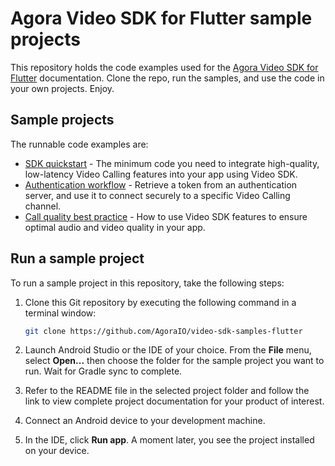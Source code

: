 # Agora Video SDK for Flutter sample projects

This repository holds the code examples used for the [Agora Video SDK for Flutter](https://docs.agora.io/en/video-calling/overview/product-overview?platform=flutter) documentation. Clone the repo, run the samples, and use the code in your own projects. Enjoy.

## Sample projects

The runnable code examples are:

- [SDK quickstart](./sdk_quickstart/) - The minimum code you need to integrate high-quality, low-latency Video 
  Calling features into your app using Video SDK.
- [Authentication workflow](./authentication_workflow/) - Retrieve a token from an authentication server, and use it to connect securely to a specific Video Calling channel.
- [Call quality best practice](./src/call_quality/) - How to use Video SDK features to ensure optimal audio and video quality in your app. 


## Run a sample project

To run a sample project in this repository, take the following steps:

1. Clone this Git repository by executing the following command in a terminal window:

    ```bash
    git clone https://github.com/AgoraIO/video-sdk-samples-flutter
    ```

1. Launch Android Studio or the IDE of your choice. From the **File** menu, select **Open...** then choose the folder for the sample project you want to run. Wait for Gradle sync to complete.

1. Refer to the README file in the selected project folder and follow the link to view complete project documentation for your product of interest.

1. Connect an Android device to your development machine.

1. In the IDE, click **Run app**. A moment later, you see the project installed on your device.
